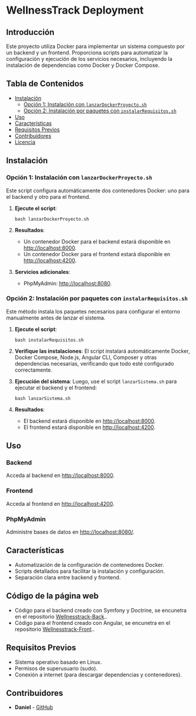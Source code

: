 # WellnessTrack Deployment

## Introducción

Este proyecto utiliza Docker para implementar un sistema compuesto por un backend y un frontend. Proporciona scripts para automatizar la configuración y ejecución de los servicios necesarios, incluyendo la instalación de dependencias como Docker y Docker Compose.

## Tabla de Contenidos

- [Instalación](#instalación)
  - [Opción 1: Instalación con `lanzarDockerProyecto.sh`](#opción-1-instalación-con-lanzardockerproyectossh)
  - [Opción 2: Instalación por paquetes con `instalarRequisitos.sh`](#opción-2-instalación-por-paquetes-con-instalarrequisitoss)
- [Uso](#uso)
- [Características](#características)
- [Requisitos Previos](#requisitos-previos)
- [Contribuidores](#contribuidores)
- [Licencia](#licencia)

## Instalación

### Opción 1: Instalación con `lanzarDockerProyecto.sh`

Este script configura automáticamente dos contenedores Docker: uno para el backend y otro para el frontend.

1. **Ejecute el script**:

   ```
   bash lanzarDockerProyecto.sh
   ```

2. **Resultados**:

   - Un contenedor Docker para el backend estará disponible en [http://localhost:8000](http://localhost:8080).
   - Un contenedor Docker para el frontend estará disponible en [http://localhost:4200](http://localhost:4200).

3. **Servicios adicionales**:
   - PhpMyAdmin: [http://localhost:8080](http://localhost:8080/phpmyadmin/index.php?route=/database/structure&db=api).

### Opción 2: Instalación por paquetes con `instalarRequisitos.sh`

Este método instala los paquetes necesarios para configurar el entorno manualmente antes de lanzar el sistema.

1. **Ejecute el script**:

   ```
   bash instalarRequisitos.sh
   ```

2. **Verifique las instalaciones**:
   El script instalará automáticamente Docker, Docker Compose, Node.js, Angular CLI, Composer y otras dependencias necesarias, verificando que todo esté configurado correctamente.

3. **Ejecución del sistema**:
   Luego, use el script `lanzarSistema.sh` para ejecutar el backend y el frontend:

   ```
   bash lanzarSistema.sh
   ```

4. **Resultados**:
   - El backend estará disponible en [http://localhost:8000](http://localhost:8000).
   - El frontend estará disponible en [http://localhost:4200](http://localhost:4200).

## Uso

### Backend

Acceda al backend en [http://localhost:8000](http://localhost:8000/main).

### Frontend

Acceda al frontend en [http://localhost:4200](http://localhost:4200).

### PhpMyAdmin

Administre bases de datos en [http://localhost:8080/](http://localhost:8080/phpmyadmin/index.php?route=/database/structure&db=api).

## Características

- Automatización de la configuración de contenedores Docker.
- Scripts detallados para facilitar la instalación y configuración.
- Separación clara entre backend y frontend.

## Código de la página web

- Código para el backend creado con Symfony y Doctrine, se encunetra en el repositorio [Wellnesstrack-Back](https://github.com/hehedaniel/Wellnesstrack-Back)..
- Código para el frontend creado con Angular, se encunetra en el repositorio [Wellnesstrack-Front](https://github.com/hehedaniel/Wellnesstrack-Front)..

## Requisitos Previos

- Sistema operativo basado en Linux.
- Permisos de superusuario (sudo).
- Conexión a internet (para descargar dependencias y contenedores).

## Contribuidores

- **Daniel** - [GitHub](https://github.com/hehedaniel)
